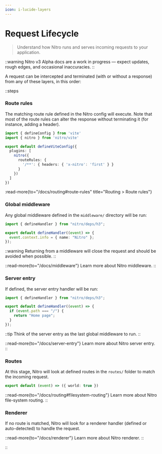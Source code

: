 ```yaml
---
icon: i-lucide-layers
---
```


# Request Lifecycle

> Understand how Nitro runs and serves incoming requests to your application.

::warning
Nitro v3 Alpha docs are a work in progress — expect updates, rough edges, and occasional inaccuracies.
::

A request can be intercepted and terminated (with or without a response) from any of these layers, in this order:

::steps
<!-- ### Server hook: `request`

This server hook is the first piece of code being called for an incoming request, you can define it within a server plugin:

```ts [plugins/request-hoook.ts]
export default (nitroApp) => {
  nitroApp.hooks.hook('request', ({ req }) => {
    console.log(`Incoming request on ${req.url}`)
  })
}
```

::note
This hook cannot alter or terminate the incoming request, you can use it for logging the incoming requests or analytics purpose.
:: -->

### Route rules

The matching route rule defined in the Nitro config will execute. Note that most of the route rules can alter the response without terminating it (for instance, adding a header).

```ts [vite.config.mjs]
import { defineConfig } from 'vite'
import { nitro } from 'nitro/vite'

export default defineViteConfig({
  plugins: [
    nitro({
      routeRules: {
        '/**': { headers: { 'x-nitro': 'first' } }
      }
    })
  ]
})
```

:read-more{to="/docs/routing#route-rules" title="Routing > Route rules"}

### Global middleware

Any global middleware defined in the `middleware/` directory will be run:

```ts [middleware/info.ts]
import { defineHandler } from "nitro/deps/h3";

export default defineHandler((event) => {
  event.context.info = { name: "Nitro" };
});
```

::warning
Returning from a middleware will close the request and should be avoided when possible.
::

::read-more{to="/docs/middleware"}
Learn more about Nitro middleware.
::

### Server entry

If defined, the server entry handler will be run:

```ts [server.ts]
import { defineHandler } from "nitro/deps/h3";

export default defineHandler((event) => {
  if (event.path === "/") {
    return "Home page";
  }
});
```

::tip
Think of the server entry as the last global middleware to run.
::

::read-more{to="/docs/server-entry"}
Learn more about Nitro server entry.
::

### Routes

At this stage, Nitro will look at defined routes in the `routes/` folder to match the incoming request.

```ts [routes/api/hello.ts]
export default (event) => ({ world: true })
```

::read-more{to="/docs/routing#filesystem-routing"}
Learn more about Nitro file-system routing.
::

### Renderer

If no route is matched, Nitro will look for a renderer handler (defined or auto-detected) to handle the request.

::read-more{to="/docs/renderer"}
Learn more about Nitro renderer.
::

::
